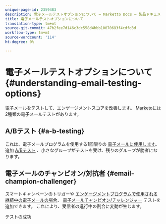 ```yaml
---
unique-page-id: 2359483
description: 電子メールテストオプションについて — Marketto Docs — 製品ドキュメント
title: 電子メールテストオプションについて
translation-type: tm+mt
source-git-commit: 47b2fee7d146c3dc558d4bbb10070683f4cdfd3d
workflow-type: tm+mt
source-wordcount: '114'
ht-degree: 0%

---
```



# 電子メールテストオプションについて {#understanding-email-testing-options}

電子メールをテストして、エンゲージメントスコアを改善します。 Marketoには2種類の電子メールテストがあります。

## A/Bテスト {#a-b-testing}

これは、電子メールプログラムを使用する1回限りの [電子メールに使用します](http://docs.marketo.com/display/docs/email+programs)。 追加 [A/Bテスト](add-an-a-b-test.md) 、小さなグループがテストを受け、残りのグループが勝者になります。

## 電子メールのチャンピオン/対抗者 {#email-champion-challenger}

スマートキャンペーンのトリガーや [エンゲージメントプログラムで使用される継続中の電子メールの場合](http://docs.marketo.com/display/docs/drip+nurturing)、 [電子メールチャンピオン/チャレンジャー](http://docs.marketo.com/pages/viewpage.action?pageid=2359551) テストを追加できます。 これにより、受信者の進行中の割合に変動が生じます。

テストの成功

